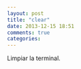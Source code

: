 ```yaml
---
layout: post
title: "clear"
date: 2013-12-15 18:51
comments: true
categories: 
---
```

Limpiar la terminal.

